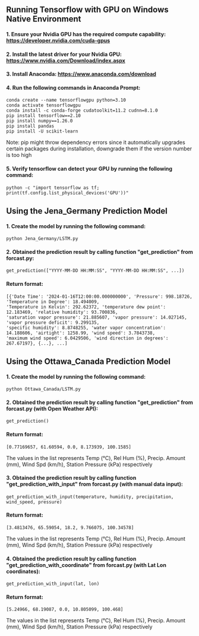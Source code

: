 ## Running Tensorflow with GPU on Windows Native Environment

#### 1. Ensure your Nvidia GPU has the required compute capability: https://developer.nvidia.com/cuda-gpus

#### 2. Install the latest driver for your Nvidia GPU: https://www.nvidia.com/Download/index.aspx

#### 3. Install Anaconda: https://www.anaconda.com/download

#### 4. Run the following commands in Anaconda Prompt:
```
conda create --name tensorflowgpu python=3.10
conda activate tensorflowgpu
conda install -c conda-forge cudatoolkit=11.2 cudnn=8.1.0
pip install tensorflow==2.10
pip install numpy==1.26.0
pip install pandas
pip install -U scikit-learn
```
Note: pip might throw dependency errors since it automatically upgrades certain packages during installation, downgrade them if the version number is too high

#### 5. Verify tensorflow can detect your GPU by running the following command:
```
python -c "import tensorflow as tf; print(tf.config.list_physical_devices('GPU'))"
```
## Using the Jena_Germany Prediction Model

#### 1. Create the model by running the following command:
```
python Jena_Germany/LSTM.py
```
#### 2. Obtained the prediction result by calling function "get_prediction" from forcast.py:
```
get_prediction(["YYYY-MM-DD HH:MM:SS", "YYYY-MM-DD HH:MM:SS", ...])
```
#### Return format:
```
[{'Date Time': '2024-01-16T12:00:00.000000000', 'Pressure': 998.18726, 'Temperature in Degree': 18.494009, 
'Temperature in Kelvin': 292.62372, 'temperature dew point': 12.183469, 'relative humidity': 93.700836, 
'saturation vapor pressure': 21.885607, 'vapor pressure': 14.027145, 'vapor pressure deficit': 9.299135, 
'specific humidity': 8.8748255, 'water vapor concentration': 14.188606, 'airtight': 1258.99, 'wind speed': 3.7843738, 
'maximum wind speed': 6.0429506, 'wind direction in degrees': 267.67197}, {...}, ...]
```
## Using the Ottawa_Canada Prediction Model
#### 1. Create the model by running the following command:
```
python Ottawa_Canada/LSTM.py
```
#### 2. Obtained the prediction result by calling function "get_prediction" from forcast.py (with Open Weather API):
```
get_prediction()
```
#### Return format:
```
[0.77169657, 61.60594, 0.0, 8.173939, 100.1585]
```
The values in the list represents Temp (°C), Rel Hum (%), Precip. Amount (mm), Wind Spd (km/h), Station Pressure (kPa) 
respectively
#### 3. Obtained the prediction result by calling function "get_prediction_with_input" from forcast.py (with manual data input):
```
get_prediction_with_input(temperature, humidity, precipitation, wind_speed, pressure)
```
#### Return format:
```
[3.4813476, 65.59054, 18.2, 9.766075, 100.34578]
```
The values in the list represents Temp (°C), Rel Hum (%), Precip. Amount (mm), Wind Spd (km/h), Station Pressure (kPa) 
respectively
#### 4. Obtained the prediction result by calling function "get_prediction_with_coordinate" from forcast.py (with Lat Lon coordinates):
```
get_prediction_with_input(lat, lon)
```
#### Return format:
```
[5.24966, 68.19087, 0.0, 10.805099, 100.468]
```
The values in the list represents Temp (°C), Rel Hum (%), Precip. Amount (mm), Wind Spd (km/h), Station Pressure (kPa) 
respectively
